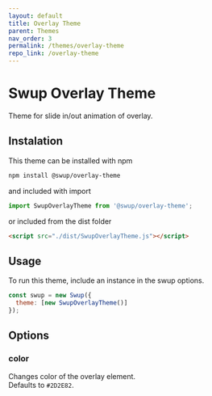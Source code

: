 ```yaml
---
layout: default
title: Overlay Theme
parent: Themes
nav_order: 3
permalink: /themes/overlay-theme
repo_link: /overlay-theme
---
```


# Swup Overlay Theme
Theme for slide in/out animation of overlay. 

## Instalation

This theme can be installed with npm

```bash
npm install @swup/overlay-theme
```

and included with import

```javascript
import SwupOverlayTheme from '@swup/overlay-theme';
```

or included from the dist folder

```html
<script src="./dist/SwupOverlayTheme.js"></script>
```

## Usage

To run this theme, include an instance in the swup options.

```javascript
const swup = new Swup({
  theme: [new SwupOverlayTheme()]
});
```

## Options
### color 
Changes color of the overlay element.   
Defaults to `#2D2E82`.

